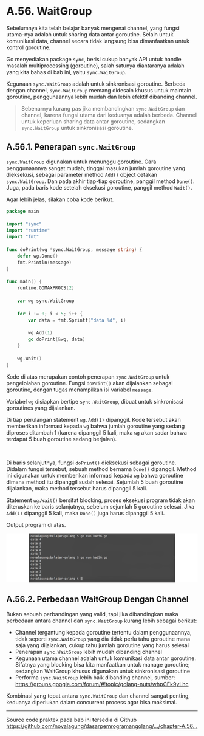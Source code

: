# A.56. WaitGroup

Sebelumnya kita telah belajar banyak mengenai channel, yang fungsi utama-nya adalah untuk sharing data antar goroutine. Selain untuk komunikasi data, channel secara tidak langsung bisa dimanfaatkan untuk kontrol goroutine.

Go menyediakan package `sync`, berisi cukup banyak API untuk handle masalah multiprocessing (goroutine), salah satunya diantaranya adalah yang kita bahas di bab ini, yaitu `sync.WaitGroup`.

Kegunaan `sync.WaitGroup` adalah untuk sinkronisasi goroutine. Berbeda dengan channel, `sync.WaitGroup` memang didesain khusus untuk maintain goroutine, penggunaannya lebih mudah dan lebih efektif dibanding channel.

> Sebenarnya kurang pas jika membandingkan `sync.WaitGroup` dan channel, karena fungsi utama dari keduanya adalah berbeda. Channel untuk keperluan sharing data antar goroutine, sedangkan `sync.WaitGroup` untuk sinkronisasi goroutine.

## A.56.1. Penerapan `sync.WaitGroup`

`sync.WaitGroup` digunakan untuk menunggu goroutine. Cara penggunaannya sangat mudah, tinggal masukan jumlah goroutine yang dieksekusi, sebagai parameter method `Add()` object cetakan `sync.WaitGroup`. Dan pada akhir tiap-tiap goroutine, panggil method `Done()`. Juga, pada baris kode setelah eksekusi goroutine, panggil method `Wait()`.

Agar lebih jelas, silakan coba kode berikut.

```go
package main

import "sync"
import "runtime"
import "fmt"

func doPrint(wg *sync.WaitGroup, message string) {
    defer wg.Done()
    fmt.Println(message)
}

func main() {
    runtime.GOMAXPROCS(2)

    var wg sync.WaitGroup

    for i := 0; i < 5; i++ {
        var data = fmt.Sprintf("data %d", i)

        wg.Add(1)
        go doPrint(&wg, data)
    }

    wg.Wait()
}
```

Kode di atas merupakan contoh penerapan `sync.WaitGroup` untuk pengelolahan goroutine. Fungsi `doPrint()` akan dijalankan sebagai goroutine, dengan tugas menampilkan isi variabel `message`.

Variabel `wg` disiapkan bertipe `sync.WaitGroup`, dibuat untuk sinkronisasi goroutines yang dijalankan.

Di tiap perulangan statement `wg.Add(1)` dipanggil. Kode tersebut akan memberikan informasi kepada `wg` bahwa jumlah goroutine yang sedang diproses ditambah 1 (karena dipanggil 5 kali, maka `wg` akan sadar bahwa terdapat 5 buah goroutine sedang berjalan).

<div id="ads">&nbsp;</div>

Di baris selanjutnya, fungsi `doPrint()` dieksekusi sebagai goroutine. Didalam fungsi tersebut, sebuah method bernama `Done()` dipanggil. Method ini digunakan untuk memberikan informasi kepada `wg` bahwa goroutine dimana method itu dipanggil sudah selesai. Sejumlah 5 buah goroutine dijalankan, maka method tersebut harus dipanggil 5 kali.

Statement `wg.Wait()` bersifat blocking, proses eksekusi program tidak akan diteruskan ke baris selanjutnya, sebelum sejumlah 5 goroutine selesai. Jika `Add(1)` dipanggil 5 kali, maka `Done()` juga harus dipanggil 5 kali.

Output program di atas.

![Contoh penerapan `sync.WaitGroup`](images/A.56_1_waitgroup.png)

## A.56.2. Perbedaan WaitGroup Dengan Channel

Bukan sebuah perbandingan yang valid, tapi jika dibandingkan maka perbedaan antara channel dan `sync.WaitGroup` kurang lebih sebagai berikut:

 - Channel tergantung kepada goroutine tertentu dalam penggunaannya, tidak seperti `sync.WaitGroup` yang dia tidak perlu tahu goroutine mana saja yang dijalankan, cukup tahu jumlah goroutine yang harus selesai
 - Penerapan `sync.WaitGroup` lebih mudah dibanding channel
 - Kegunaan utama channel adalah untuk komunikasi data antar goroutine. Sifatnya yang blocking bisa kita manfaatkan untuk manage goroutine; sedangkan WaitGroup khusus digunakan untuk sinkronisasi goroutine
 - Performa `sync.WaitGroup` lebih baik dibanding channel, sumber: https://groups.google.com/forum/#!topic/golang-nuts/whpCEk9yLhc

Kombinasi yang tepat antara `sync.WaitGroup` dan channel sangat penting, keduanya diperlukan dalam concurrent process agar bisa maksimal.

---

<div class="source-code-link">
    <div class="source-code-link-message">Source code praktek pada bab ini tersedia di Github</div>
    <a href="https://github.com/novalagung/dasarpemrogramangolang/tree/master/chapter-A.56-waitgroup">https://github.com/novalagung/dasarpemrogramangolang/.../chapter-A.56...</a>
</div>
